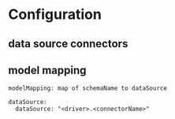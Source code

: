 # Configuration

## data source connectors

## model mapping

```
modelMapping: map of schemaName to dataSource

dataSource: 
  dataSource: "<driver>.<connectorName>" 
```

